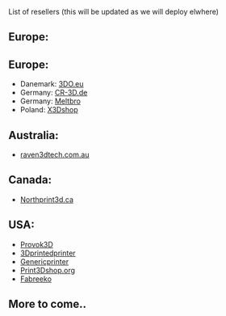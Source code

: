 List of resellers (this will be updated as we will deploy elwhere)

## Europe:

## Europe:

- Danemark: [3DO.eu](https://3do.eu/) 
- Germany: [CR-3D.de](https://www.cr3d.de/)
- Germany: [Meltbro](https://meltbro.de)
- Poland: [X3Dshop](https://x3dshop.com/)


## Australia:
- [raven3dtech.com.au](https://raven3dtech.com.au)

## Canada:
- [Northprint3d.ca](https://northprint3d.ca/product/vzbot-mellow-goliath-lsd-hotend/)

## USA:
- [Provok3D](https://provok3d.com/vzbot-2/?v=0a10a0b3e53b)
- [3Dprintedprinter](https://3Dprintedprinters.com) 
- [Genericprinter](https://www.genericprinter.com/)
- [Print3Dshop.org](https://print3dshop.org/)
- [Fabreeko](https://www.fabreeko.com/collections)


## More to come..
